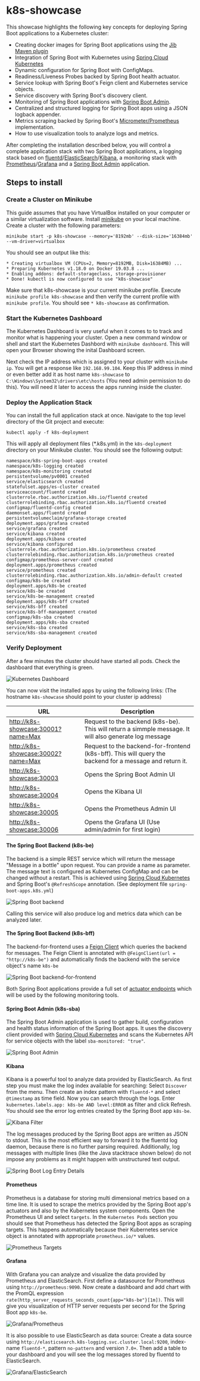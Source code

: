 # k8s-showcase

This showcase highlights the following key concepts for deploying Spring Boot applications to a Kubernetes cluster:

*   Creating docker images for Spring Boot applications using the [Jib Maven plugin](https://github.com/GoogleContainerTools/jib) 
*   Integration of Spring Boot with Kubernetes using [Spring Cloud Kubernetes](https://spring.io/projects/spring-cloud-kubernetes) 
*   Dynamic configuration for Spring Boot with ConfigMaps.
*   Readiness/Liveness Probes backed by Spring Boot health actuator.
*	Service lookup with Spring Boot's Feign client and Kubernetes service objects.
*	Service discovery with Spring Boot's discovery client.
*   Monitoring of Spring Boot applications with [Spring Boot Admin](https://github.com/codecentric/spring-boot-admin).
*	Centralized and structured logging for Spring Boot apps using a JSON logback appender.
*   Metrics scraping backed by Spring Boot's [Micrometer/Prometheus](https://docs.spring.io/spring-metrics/docs/current/public/prometheus) implementation.
*	How to use visualization tools to analyze logs and metrics.

After completing the installation described below, you will control a complete application stack with two Spring Boot applications, a logging stack based on [fluentd](https://www.fluentd.org)/[ElasticSearch](https://www.elastic.co)/[Kibana](https://www.elastic.co), a monitoring stack with [Prometheus](https://prometheus.io)/[Grafana](https://grafana.com) and a [Spring Boot Admin](https://github.com/codecentric/spring-boot-admin) application.

## Steps to install

### Create a Cluster on Minikube

This guide assumes that you have VirtualBox installed on your computer or a similar virtualization software.
Install [minikube](https://kubernetes.io/docs/setup/learning-environment/minikube/ "Minukube") on your local machine.
Create a cluster with the following parameters:

	minikube start -p k8s-showcase --memory='8192mb' --disk-size='16384mb' --vm-driver=virtualbox
 
You should see an output like this:

	* Creating virtualbox VM (CPUs=2, Memory=8192MB, Disk=16384MB) ...
	* Preparing Kubernetes v1.18.0 on Docker 19.03.8 ...
	* Enabling addons: default-storageclass, storage-provisioner
	* Done! kubectl is now configured to use "k8s-showcase"

Make sure that k8s-showcase is your current minikube profile. Execute `minikube profile k8s-showcase` and then verify the current profile with `minikube profile`.
You should see `* k8s-showcase` as confirmation.

### Start the Kubernetes Dashboard

The Kubernetes Dashboard is very useful when it comes to to track and monitor what is happening your cluster. Open a new command window or shell and start the Kubernetes Dashbord with `minikube dashboard`. This will open your Browser showing the inital Dashboard screen.

Next check the IP address which is assigned to your cluster with `minikube ip`. You will get a response like `192.168.99.104`. Keep this IP address in mind or even better add it as host name `k8s-showcase` to `C:\Windows\System32\drivers\etc\hosts` (You need admin permission to do this). You will need it later to access the apps running inside the cluster.
 
### Deploy the Application Stack

You can install the full application stack at once. Navigate to the top level directory of the Git project and execute:

	kubectl apply -f k8s-deployment

This will apply all deployment files (*.k8s.yml) in the `k8s-deployment` directory on your Minikube cluster. You should see the following output:

	namespace/k8s-spring-boot-apps created
	namespace/k8s-logging created
	namespace/k8s-monitoring created
	persistentvolume/pv0001 created
	service/elasticsearch created
	statefulset.apps/es-cluster created
	serviceaccount/fluentd created
	clusterrole.rbac.authorization.k8s.io/fluentd created
	clusterrolebinding.rbac.authorization.k8s.io/fluentd created
	configmap/fluentd-config created
	daemonset.apps/fluentd created
	persistentvolumeclaim/grafana-storage created
	deployment.apps/grafana created
	service/grafana created
	service/kibana created
	deployment.apps/kibana created
	service/kibana configured
	clusterrole.rbac.authorization.k8s.io/prometheus created
	clusterrolebinding.rbac.authorization.k8s.io/prometheus created
	configmap/prometheus-server-conf created
	deployment.apps/prometheus created
	service/prometheus created
	clusterrolebinding.rbac.authorization.k8s.io/admin-default created
	configmap/k8s-be created
	deployment.apps/k8s-be created
	service/k8s-be created
	service/k8s-be-management created
	deployment.apps/k8s-bff created
	service/k8s-bff created
	service/k8s-bff-management created
	configmap/k8s-sba created
	deployment.apps/k8s-sba created
	service/k8s-sba created
	service/k8s-sba-management created

### Verify Deployment

After a few minutes the cluster should have started all pods. Check the dashboard that everything is green.

![Kubernetes Dashboard](screenshots/dashboard.png "Kubernetes Dashboard") 

You can now visit the installed apps by using the following links: (The hostname `k8s-showcase` should point to your cluster ip address)

| URL                                  | Description                                                                                             |
|--------------------------------------|---------------------------------------------------------------------------------------------------------|
| <http://k8s-showcase:30001?name=Max> | Request to the backend (k8s-be). This will return a simmple message. It will also generate log message  |
| <http://k8s-showcase:30002?name=Max> | Request to the backend-for-frontend (k8s-bff). This will query the backend for a message and return it. |
| <http://k8s-showcase:30003>          | Opens the Spring Boot Admin UI                                                                          |
| <http://k8s-showcase:30004>          | Opens the Kibana UI                                                                                     |
| <http://k8s-showcase:30005>          | Opens the Prometheus Admin UI                                                                           |
| <http://k8s-showcase:30006>          | Opens the Grafana UI (Use admin/admin for first login)                                                  |

#### The Spring Boot Backend (k8s-be)

The backend is a simple REST service which will return the message "Message in a bottle" upon request. You can provide a name as parameter. The message text is configured as Kubernetes ConfigMap and can be changed without a restart. This is achieved using [Spring Cloud Kubernetes](https://spring.io/projects/spring-cloud-kubernetes) and Spring Boot's `@RefreshScope` annotation. (See deployment file `spring-boot-apps.k8s.yml`)

![Spring Boot backend](screenshots/be-response.png "Spring Boot backend") 

Calling this service will also produce log and metrics data which can be analyzed later.

#### The Spring Boot Backend (k8s-bff)

The backend-for-frontend uses a [Feign Client](https://cloud.spring.io/spring-cloud-netflix/multi/multi_spring-cloud-feign.html) which queries the backend for messages. The Feign Client is annotated with `@FeignClient(url = "http://k8s-be")` and automatically finds the backend with the service object's name `k8s-be`

![Spring Boot backend-for-frontend](screenshots/bff-response.png "Spring Boot backend-for-frontend")

Both Spring Boot applications provide a full set of [actuator endpoints](https://docs.spring.io/spring-boot/docs/current/reference/html/production-ready-features.html) which will be used by the following monitoring tools. 

#### Spring Boot Admin (k8s-sba)

The Spring Boot Admin application is used to gather build, configuration and health status information of the Spring Boot apps. It uses the discovery client provided with [Spring Cloud Kubernetes](https://spring.io/projects/spring-cloud-kubernetes) and scans the Kubernetes API for service objects with the label `sba-monitored: "true"`.

![Spring Boot Admin](screenshots/sba.png "Spring Boot backend-for-frontend") 

#### Kibana

Kibana is a powerful tool to analyze data provided by ElasticSearch. As first step you must make the log index available for searching: Select `Discover` from the menu. Then create an index pattern with `fluentd-*` and select `@timestamp` as time field. Now you can search through the logs. Enter `kubernetes.labels.app: k8s-be AND level:ERROR` as filter and click Refresh. You should see the error log entries created by the Spring Boot app `k8s-be`.

![Kibana Filter](screenshots/kibana_filter.png "Kibana Filter") 

The log messages produced by the Spring Boot apps are written as JSON to stdout. This is the most efficient way to forward it to the fluentd log daemon, because there is no further parsing required. Additionally, log messages with multiple lines (like the Java stacktrace shown below) do not impose any problems as it might happen with unstructured text output.

![Spring Boot Log Entry Details](screenshots/kibana_log.png "Spring Boot Log Entry Details") 
 	
#### Prometheus

Prometheus is a database for storing multi dimensional metrics based on a time line. It is used to scrape the metrics provided by the Spring Boot app's actuators and also by the Kubernetes system components. Open the Prometheus UI and select `targets`. In the `Kubernetes Pods` section you should see that Prometheus has detected the Spring Boot apps as scraping targets. This happens automatically because their Kubernetes service object is annotated with appropriate `prometheus.io/*` values.  

![Prometheus Targets](screenshots/prometheus.png "Prometheus Targets") 
  
#### Grafana

With Grafana you can analyze and visualize the data provided by Prometheus and ElasticSearch. First define a datasource for Prometheus using `http://prometheus:9090`. Now create a dashboard and add chart with the PromQL expression `rate(http_server_requests_seconds_count{app="k8s-be"}[1m])`. This will give you visualization of HTTP server requests per second for the Spring Boot app `k8s-be`.  

![Grafana/Prometheus](screenshots/grafana_prometheus.png "Grafana/Prometheus")
 
It is also possible to use ElasticSearch as data source: Create a data source using `http://elasticsearch.k8s-logging.svc.cluster.local:9200`, index-name `fluentd-*`, pattern `no-pattern` and version `7.0+`. Then add a table to your dashboard and you will see the log messages stored by fluentd to ElasticSearch.
 
![Grafana/ElasticSearch](screenshots/grafana_elasticsearch.png "Grafana/ElasticSearch")

